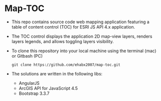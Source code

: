 # Map-TOC

- This repo contains source code web mapping application featuring a table of content control (TOC) for ESRI JS API 4.x application.
- The TOC control displays the application 2D map-view layers, renders layers legends, and allows toggling layers visibility.

- To clone this repository into your local machine using the terminal (mac) or Gitbash (PC) 

    `git clone https://github.com/ehabx2007/map-toc.git`
    
- The solutions are written in the following libs: 
	- AngularJS
	- ArcGIS API for JavaScript 4.5
	- Bootstrap 3.3.7